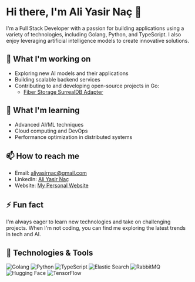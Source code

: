 # Hi there, I'm Ali Yasir Naç 👋

I'm a Full Stack Developer with a passion for building applications using a variety of technologies, including Golang, Python, and TypeScript. I also enjoy leveraging artificial intelligence models to create innovative solutions.

## 🔭 What I'm working on
- Exploring new AI models and their applications  
- Building scalable backend services  
- Contributing to and developing open-source projects in Go:
  - [Fiber Storage SurrealDB Adapter](https://github.com/aliyasirnac/fiber-storage-surrealdb)

## 🌱 What I'm learning
- Advanced AI/ML techniques  
- Cloud computing and DevOps  
- Performance optimization in distributed systems

## 📫 How to reach me
- Email: [aliyasirnac@gmail.com](mailto:aliyasirnac@gmail.com)  
- LinkedIn: [Ali Yasir Naç](https://www.linkedin.com/in/aliyasirnac)  
- Website: [My Personal Website](https://aliyasirnac.com)

## ⚡ Fun fact
I'm always eager to learn new technologies and take on challenging projects. When I'm not coding, you can find me exploring the latest trends in tech and AI.

## 🚀 Technologies & Tools
![Golang](https://img.shields.io/badge/-Golang-000?&logo=Go)
![Python](https://img.shields.io/badge/-Python-000?&logo=Python)
![TypeScript](https://img.shields.io/badge/-TypeScript-000?&logo=TypeScript)
![Elastic Search](https://img.shields.io/badge/-Elastic%20Search-000?&logo=ElasticSearch)
![RabbitMQ](https://img.shields.io/badge/-RabbitMQ-000?&logo=RabbitMQ)
![Hugging Face](https://img.shields.io/badge/-Hugging%20Face-000?&logo=HuggingFace)
![TensorFlow](https://img.shields.io/badge/-TensorFlow-000?&logo=TensorFlow)
